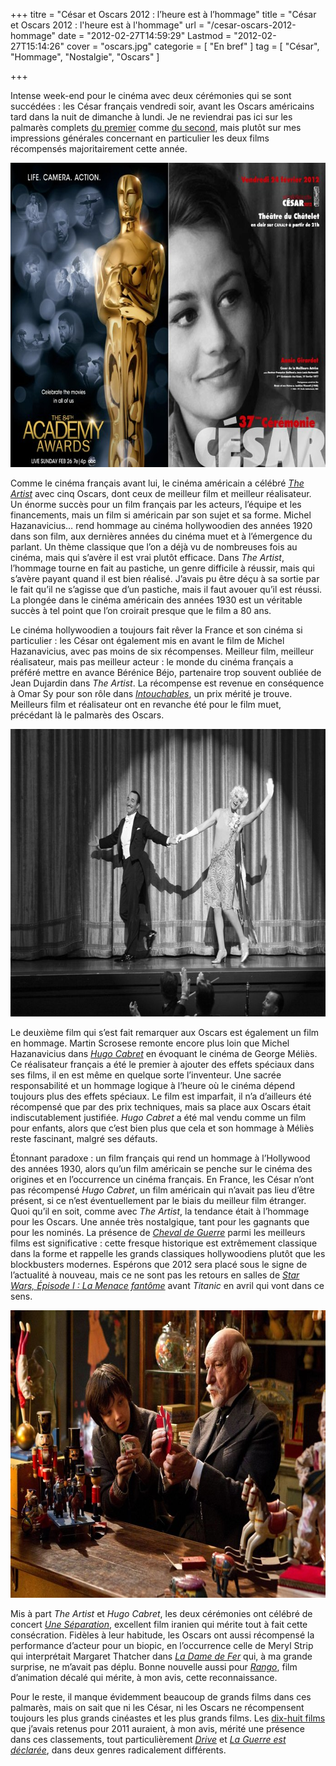 +++
titre = "César et Oscars 2012 : l&rsquo;heure est à l&rsquo;hommage"
title = "César et Oscars 2012 : l'heure est à l'hommage"
url = "/cesar-oscars-2012-hommage"
date = "2012-02-27T14:59:29"
Lastmod = "2012-02-27T15:14:26"
cover = "oscars.jpg"
categorie = [ "En bref" ]
tag = [ "César", "Hommage", "Nostalgie", "Oscars" ]

+++

<p>Intense week-end pour le cinéma avec deux cérémonies qui se sont succédées : les César français vendredi soir, avant les Oscars américains tard dans la nuit de dimanche à lundi. Je ne reviendrai pas ici sur les palmarès complets <a href="http://www.academie-cinema.org/ceremonie/palmares.html">du premier</a> comme <a href="http://oscar.go.com/nominees">du second</a>, mais plutôt sur mes impressions générales concernant en particulier les deux films récompensés majoritairement cette année.</p>
<div style="text-align: center;"><img class="aligncenter" style="border-style: initial; border-color: initial; border-image: initial; border-width: 0px;" src="oscar-cesar-2012.jpg" alt="Oscars cesar 2012" width="690" height="487" border="0" /></div>
<p>Comme le cinéma français avant lui, le cinéma américain a célébré <em><a href="http://voiretmanger.fr/2011/10/16/artist-hazanavicius/">The Artist</a></em> avec cinq Oscars, dont ceux de meilleur film et meilleur réalisateur. Un énorme succès pour un film français par les acteurs, l&rsquo;équipe et les financements, mais un film si américain par son sujet et sa forme. Michel Hazanavicius… rend hommage au cinéma hollywoodien des années 1920 dans son film, aux dernières années du cinéma muet et à l&rsquo;émergence du parlant. Un thème classique que l&rsquo;on a déjà vu de nombreuses fois au cinéma, mais qui s&rsquo;avère il est vrai plutôt efficace. Dans <em>The Artist</em>, l&rsquo;hommage tourne en fait au pastiche, un genre difficile à réussir, mais qui s&rsquo;avère payant quand il est bien réalisé. J&rsquo;avais pu être déçu à sa sortie par le fait qu&rsquo;il ne s&rsquo;agisse que d&rsquo;un pastiche, mais il faut avouer qu&rsquo;il est réussi. La plongée dans le cinéma américain des années 1930 est un véritable succès à tel point que l&rsquo;on croirait presque que le film a 80 ans.</p>
<p>Le cinéma hollywoodien a toujours fait rêver la France et son cinéma si particulier : les César ont également mis en avant le film de Michel Hazanavicius, avec pas moins de six récompenses. Meilleur film, meilleur réalisateur, mais pas meilleur acteur : le monde du cinéma français a préféré mettre en avance Bérénice Béjo, partenaire trop souvent oubliée de Jean Dujardin dans <em>The Artist</em>. La récompense est revenue en conséquence à Omar Sy pour son rôle dans <em><a href="http://voiretmanger.fr/2011/11/08/intouchables-toledano-nakache/">Intouchables</a></em>, un prix mérité je trouve. Meilleurs film et réalisateur ont en revanche été pour le film muet, précédant là le palmarès des Oscars.</p>
<div style="text-align: center;"><img class="aligncenter" style="border-style: initial; border-color: initial; border-image: initial; border-width: 0px;" src="the-artist-hazanavicius.jpg" alt="The artist hazanavicius" width="690" height="460" border="0" /></div>
<p>Le deuxième film qui s&rsquo;est fait remarquer aux Oscars est également un film en hommage. Martin Scrosese remonte encore plus loin que Michel Hazanavicius dans <em><a href="http://voiretmanger.fr/2011/12/17/hugo-cabret-scorsese/">Hugo Cabret</a></em> en évoquant le cinéma de George Méliès. Ce réalisateur français a été le premier à ajouter des effets spéciaux dans ses films, il en est même en quelque sorte l&rsquo;inventeur. Une sacrée responsabilité et un hommage logique à l&rsquo;heure où le cinéma dépend toujours plus des effets spéciaux. Le film est imparfait, il n&rsquo;a d&rsquo;ailleurs été récompensé que par des prix techniques, mais sa place aux Oscars était indiscutablement justifiée. <em>Hugo Cabret</em> a été mal vendu comme un film pour enfants, alors que c&rsquo;est bien plus que cela et son hommage à Méliès reste fascinant, malgré ses défauts.</p>
<p>Étonnant paradoxe : un film français qui rend un hommage à l&rsquo;Hollywood des années 1930, alors qu&rsquo;un film américain se penche sur le cinéma des origines et en l&rsquo;occurrence un cinéma français. En France, les César n&rsquo;ont pas récompensé <em>Hugo Cabret</em>, un film américain qui n&rsquo;avait pas lieu d&rsquo;être présent, si ce n&rsquo;est éventuellement par le biais du meilleur film étranger. Quoi qu&rsquo;il en soit, comme avec <em>The Artist</em>, la tendance était à l&rsquo;hommage pour les Oscars. Une année très nostalgique, tant pour les gagnants que pour les nominés. La présence de <em><a href="http://voiretmanger.fr/2012/02/25/cheval-guerre-spielberg/">Cheval de Guerre</a></em> parmi les meilleurs films est significative : cette fresque historique est extrêmement classique dans la forme et rappelle les grands classiques hollywoodiens plutôt que les blockbusters modernes. Espérons que 2012 sera placé sous le signe de l&rsquo;actualité à nouveau, mais ce ne sont pas les retours en salles de <em><a href="http://voiretmanger.fr/2012/02/12/star-wars-1-menace-fantome-lucas/">Star Wars, Épisode I : La Menace fantôme</a></em> avant <em>Titanic</em> en avril qui vont dans ce sens.</p>
<div style="text-align: center;"><img class="aligncenter" style="border-style: initial; border-color: initial; border-image: initial; border-width: 0px;" src="scorsese-hugo-cabret.jpg" alt="Scorsese hugo cabret" width="690" height="460" border="0" /></div>
<p>Mis à part <em>The Artist</em> et <em>Hugo Cabret</em>, les deux cérémonies ont célébré de concert <em><a href="http://voiretmanger.fr/2011/06/18/une-separation-farhadi/">Une Séparation</a></em>, excellent film iranien qui mérite tout à fait cette consécration. Fidèles à leur habitude, les Oscars ont aussi récompensé la performance d&rsquo;acteur pour un biopic, en l&rsquo;occurrence celle de Meryl Strip qui interprétait Margaret Thatcher dans <em><a href="http://voiretmanger.fr/2012/01/23/dame-fer-lloyd/">La Dame de Fer</a></em> qui, à ma grande surprise, ne m&rsquo;avait pas déplu. Bonne nouvelle aussi pour <em><a href="http://voiretmanger.fr/2011/03/24/rango-verbinski/">Rango</a></em>, film d&rsquo;animation décalé qui mérite, à mon avis, cette reconnaissance.</p>
<p>Pour le reste, il manque évidemment beaucoup de grands films dans ces palmarès, mais on sait que ni les César, ni les Oscars ne récompensent toujours les plus grands cinéastes et les plus grands films. Les <a href="http://voiretmanger.fr/2011/12/31/cinema-best-of-2011/">dix-huit films</a> que j&rsquo;avais retenus pour 2011 auraient, à mon avis, mérité une présence dans ces classements, tout particulièrement <em><a href="http://voiretmanger.fr/2011/10/04/drive-winding-refn/">Drive</a></em> et <em><a href="http://voiretmanger.fr/2011/09/04/guerre-declaree-donzelli/">La Guerre est déclarée</a></em>, dans deux genres radicalement différents.</p>

